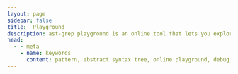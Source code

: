 ```yaml
---
layout: page
sidebar: false
title:  Playground
description: ast-grep playground is an online tool that lets you explore AST, debug custom lint rules, and inspect code rewriting with instant feedback.
head:
  - - meta
    - name: keywords
      content: pattern, abstract syntax tree, online playground, debug, refactor, javascript, python, rust, go, scala, ruby
---
```


<script setup>
import App from './src/App.vue'
</script>

<App/>
